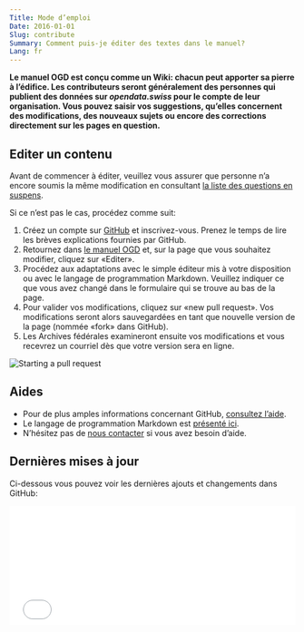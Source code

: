 ```yaml
---
Title: Mode d’emploi
Date: 2016-01-01
Slug: contribute
Summary: Comment puis-je éditer des textes dans le manuel?
Lang: fr
---
```


**Le manuel OGD est conçu comme un Wiki: chacun peut apporter sa pierre à l’édifice. Les contributeurs seront généralement des personnes qui publient des données sur *opendata.swiss* pour le compte de leur organisation. Vous pouvez saisir vos suggestions, qu’elles concernent des modifications, des nouveaux sujets ou encore des corrections directement sur les pages en question.**

## Editer un contenu

Avant de commencer à éditer, veuillez vous assurer que personne n’a encore soumis la même modification en consultant [la liste des questions en suspens](https://github.com/opendata-swiss/ogd-handbook-wiki/issues).

Si ce n’est pas le cas, procédez comme suit:

1. Créez un compte sur [GitHub](https://github.com/) et inscrivez-vous. Prenez le temps de lire les brèves explications fournies par GitHub.
2. Retournez dans [le manuel OGD](http://handbook.opendata.swiss/) et, sur la page que vous souhaitez modifier, cliquez sur «Editer».
3. Procédez aux adaptations avec le simple éditeur mis à votre disposition ou avec le langage de programmation Markdown. Veuillez indiquer ce que vous avez changé dans le formulaire qui se trouve au bas de la page.
4. Pour valider vos modifications, cliquez sur «new pull request». Vos modifications seront alors sauvegardées en tant que nouvelle version de la page (nommée «fork» dans GitHub).
5. Les Archives fédérales examineront ensuite vos modifications et vous recevrez un courriel dès que votre version sera en ligne.

![Starting a pull request](../../images/newpullrequest.png)

## Aides

- Pour de plus amples informations concernant GitHub, [consultez l’aide](https://help.github.com/).
- Le langage de programmation Markdown est [présenté ici](http://en.support.wordpress.com/markdown-quick-reference/).
- N’hésitez pas de [nous contacter](mailto:opendata@bar.admin.ch) si vous avez besoin d’aide.

## Dernières mises à jour

Ci-dessous vous pouvez voir les dernières ajouts et changements dans GitHub:

<iframe src="/theme/examples/github.html?username=opendata-swiss&repo=ogd-handbook-wiki&limit=5" allowtransparency="true" frameborder="0" width="100%" height="210" style="border:0px;overflow:hidden" scrolling="no"></iframe>
